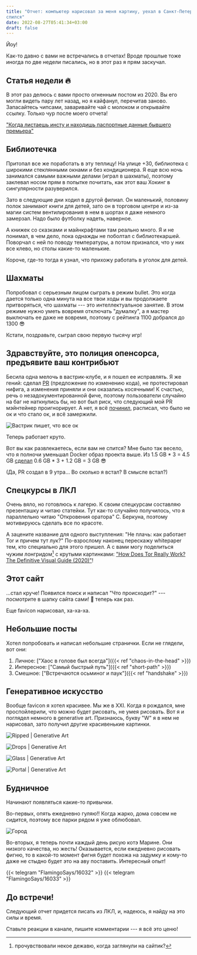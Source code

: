 ```yaml
---
title: "Отчет: компьютер нарисовал за меня картину, уехал в Санкт-Петербург и
спился"
date: 2022-08-27T05:41:34+03:00
draft: false
---
```


Йоу!

Как-то давно с вами не встречались в отчетах! Вроде прошлые тоже иногда по две
недели писались, но в этот раз я прям заскучал.

## Статья недели 🔥

В этот раз делюсь с вами просто огненным постом из 2020. Вы его могли видеть
пару лет назад, но я кайфанул, перечитав заново. Запасайтесь чипсами,
заваривайте чай с молоком и открывайте ссылку. Только чур после моего отчета!

["Когда листаешь инсту и находишь паспортные данные бывшего премьера"][m]

[m]: https://mango.pdf.zone/finding-former-australian-prime-minister-tony-abbotts-passport-number-on-instagram

## Библиотечка

Притопал все же поработать в эту теплицу! На улице +30, библиотека с широкими
стеклянными окнами и без кондиционера. Я еще всю ночь занимался самыми важными
делами (играл в шахматы), поэтому заклевал носом прям в попытке почитать, как
этот ваш Хокинг в сингулярности разуверился.

Зато в следующие дни ходил в другой филиал. Он маленький, половину полок
занимают книги для детей, зато он в торговом центре и из-за магии систем
вентилирования в нем в шортах я даже немного замерзал. Надо было футболку
надеть, наверное.

А книжек со сказками и майнкрафтами там реально много. Я и не понимал, в чем
дело, пока однажды не поболтал с библиотекаршей. Поворчал с ней по поводу
температуры, а потом признался, что у них все клево, но столы какие-то
маленькие.

Короче, где-то тогда я узнал, что прихожу работать в уголок для детей.

## Шахматы

Попробовал с серьезным лицом сыграть в режим bullet. Это когда дается только
одна минута на все твои ходы и вы продолжаете притворяться, что шахматы --- это
интеллектуальное занятие. В этом режиме нужно уметь вовремя отключать "думалку",
а я мастер выключать ее даже не вовремя, поэтому с рейтинга 1100 добрался до
1300 😎

Кстати, поздравьте, сыграл свою первую тысячу игр!

## Здравствуйте, это полиция опенсорса, предъявите ваш контрибьют

Бесила одна мелочь в вастрик-клубе, и я пошел ее исправлять. Я же гений: сделал
[PR][pr1] (предложение по изменению кода), не протестировал нифига, а изменения
приняли и они оказались косячными! К счастью, речь о незадокументированной фиче,
поэтому пользователи случайно на баг не наткнулись бы, но вот был риск, что
следующий мой PR мэйнтейнер проигнорирует. А нет, я всё [починил][pr2],
расписал, что было не ок и что стало ок, и всё замержили.

![Вастрик пишет, что все ок](vas3k_ok.webp "Мне можно верить!")

Теперь работает круто.

Вот вы как развлекаетесь, если вам не спится? Мне было так весело, что я полночи
уменьшал Docker образ проекта выше. Из 1.5 GB * 3 = 4.5 GB [сделал][pr3] 0.6 GB
\* 3 + 1.2 GB = 3 GB 😎

(Да, PR создал в 9 утра... Во сколько я встал? В смысле встал?)

[pr1]: https://github.com/vas3k/vas3k.club/pull/979
[pr2]: https://github.com/vas3k/vas3k.club/pull/980
[pr3]: https://github.com/vas3k/vas3k.club/pull/981

## Спецкурсы в ЛКЛ

Очень вяло, но готовлюсь к лагерю. К своим спецкурсам составляю презенташку и
читаю статейки. Тут как-то случайно получилось, что я параллельно читаю
"Откровения оратора" С. Беркуна, поэтому мотивируюсь сделать все по красоте.

А зацените название для одного выступления: "Не плачь: как работает Tor и причем
тут лук?" По-взрослому наконец перескажу whitepaper тем, кто специально для
этого пришел. А с вами могу поделиться чужим лонгридом[^1] с крутыми картинками:
["How Does Tor Really Work? The Definitive Visual Guide (2020)"][t]!

[^1]: прочувствовали некое дежавю, когда заглянули на сайтик?

[t]: https://skerritt.blog/how-does-tor-really-work/

## Этот сайт

...стал круче! Появился поиск и написал "Что происходит?" --- посмотрите в
шапку сайта сами! 🎩 теперь как раз.

Еще favicon нарисовал, ха-ха-ха.

## Небольшие посты

Хотел попробовать и написал небольшие странички. Если не глядели, вот они:

1. Личное: ["Хаос в голове был всегда"]({{< ref "chaos-in-the-head" >}})
2. Интересное: ["Самый быстрый путь"]({{< ref "short-path" >}})
3. Смешное: ["Встречаются осьминог и паук"]({{< ref "handshake" >}})

## Генеративное искусство

Вообще favicon я хотел красивее. Мы же в XXI. Когда я рождался, мне
проспойлерили, что можно будет рисовать, не умея рисовать. Вот я и поглядел
немного в generative art. Признаюсь, букву "W" я в нем не нарисовал, зато
получил другие красивенькие картинки.

![Ripped | Generative Art](ga_ripped.webp)

![Drops | Generative Art](ga_drops.webp)

![Glass | Generative Art](ga_glass.webp)

![Portal | Generative Art](ga_portal.webp "Эта анимированная, кстати!")

## Будничное

Начинают появляться какие-то привычки.

Во-первых, опять ежедневно гуляю!! Когда жарко, дома совсем не сидится, поэтому
все парки рядом я уже облюбовал.

![Город](city.webp)

Во-вторых, я теперь почти каждый день рисую котэ Марине. Они низкого качества,
но жесть! Оказывается, если ежедневно рисовать фигню, то в какой-то момент фигня
будет похожа на задумку и кому-то даже не стыдно будет это на аву поставить.
Интересный опыт!

{{< telegram "FlamingoSays/16032" >}}
{{< telegram "FlamingoSays/16033" >}}

## До встречи!

Следующий отчет придется писать из ЛКЛ, и, надеюсь, я найду на это силы и время.

Ставьте реакции в канале, пишите комментарии --- я всё это ценю!
